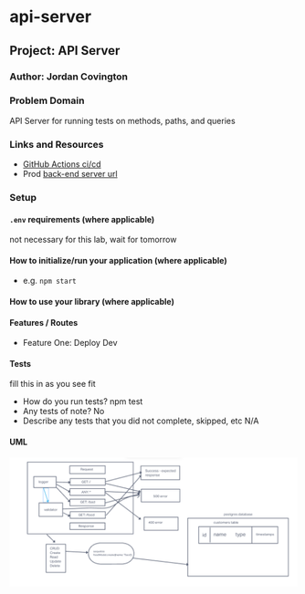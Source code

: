 # api-server

## Project: API Server

### Author: Jordan Covington

### Problem Domain

API Server for running tests on methods, paths, and queries

### Links and Resources

- [GitHub Actions ci/cd](https://github.com/JMCov/api-server/actions)
- Prod [back-end server url](https://api-server-9dzy.onrender.com)

### Setup

#### `.env` requirements (where applicable)

not necessary for this lab, wait for tomorrow

#### How to initialize/run your application (where applicable)

- e.g. `npm start`

#### How to use your library (where applicable)

#### Features / Routes

- Feature One: Deploy Dev

#### Tests

fill this in as you see fit
- How do you run tests?
npm test
- Any tests of note?
No
- Describe any tests that you did not complete, skipped, etc
N/A

#### UML

![Lab-04 UML](assets/lab-04-uml.PNG)
